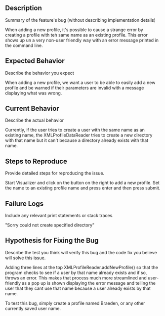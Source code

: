 ## Description

Summary of the feature's bug (without describing implementation details)

When adding a new profile, it's possible to cause a strange error by
creating a profile with teh same name as an existing profile. This error
shows up un a very non-user friendly way with an error message printed in the 
command line.

## Expected Behavior

Describe the behavior you expect

When adding a new profile, we want a user to be able to easily add a new 
profile and be warned if their parameters are invalid with a message displaying
what was wrong.

## Current Behavior

Describe the actual behavior

Currently, if the user tries to create a user with the same name as an
existing name, the XMLProfileDataReader tries to create a new directory 
with that name but it can't because a directory already exists with that 
name.

## Steps to Reproduce

Provide detailed steps for reproducing the issue.

Start Visualizer and click on the button on the right to add a new profile.
Set the name to an existing profile name and press enter and then press submit.
 
## Failure Logs

Include any relevant print statements or stack traces.

"Sorry could not create specified directory"

## Hypothesis for Fixing the Bug

Describe the test you think will verify this bug and the code fix you believe will solve this issue.

Adding three lines at the top XMLProfileReader.addNewProfile() so that the program
checks to see if a user by that name already exists and if so, throws an error. 
This makes that process much more streamlined and user-friendly as a pop up is shown 
displaying the error message and telling the user that they cant use that name because a user 
already exists by that name.

To test this bug, simply create a profile named Braeden, or any other currently saved user name.